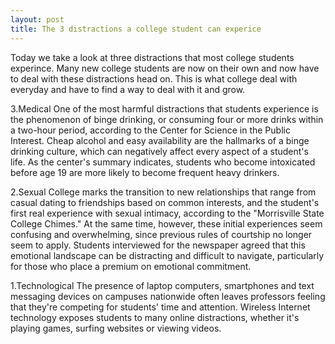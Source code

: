 ```yaml
---
layout: post
title: The 3 distractions a college student can experice
---
```


Today we take a look at three distractions that most college students experince. Many new college students are now on their own and now have to deal with these distractions head on. This is what college deal with everyday and have to find a way to deal with it and grow.

3.Medical
One of the most harmful distractions that students experience is the phenomenon of binge drinking, or consuming four or more drinks within a two-hour period, according to the Center for Science in the Public Interest. Cheap alcohol and easy availability are the hallmarks of a binge drinking culture, which can negatively affect every aspect of a student's life. As the center's summary indicates, students who become intoxicated before age 19 are more likely to become frequent heavy drinkers.

2.Sexual
College marks the transition to new relationships that range from casual dating to friendships based on common interests, and the student's first real experience with sexual intimacy, according to the "Morrisville State College Chimes." At the same time, however, these initial experiences seem confusing and overwhelming, since previous rules of courtship no longer seem to apply. Students interviewed for the newspaper agreed that this emotional landscape can be distracting and difficult to navigate, particularly for those who place a premium on emotional commitment.

1.Technological
The presence of laptop computers, smartphones and text messaging devices on campuses nationwide often leaves professors feeling that they're competing for students' time and attention. Wireless Internet technology exposes students to many online distractions, whether it's playing games, surfing websites or viewing videos.

